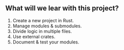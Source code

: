 ## What will we lear with this project?

1. Create a new project in Rust.
2. Manage modules & submodules.
3. Divide logic in multiple files.
4. Use external crates.
5. Document & test your modules.

